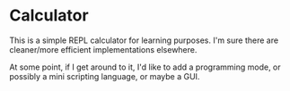 # Calculator

This is a simple REPL calculator for learning purposes. I'm sure there are cleaner/more efficient implementations elsewhere.

At some point, if I get around to it, I'd like to add a programming mode, or possibly a mini scripting language, or maybe a GUI.